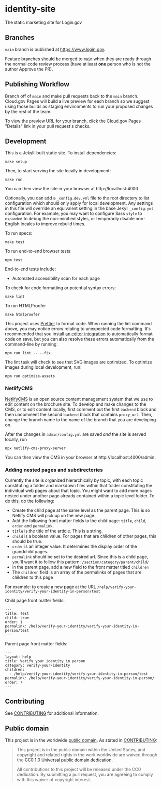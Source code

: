 # identity-site

The static marketing site for Login.gov

## Branches

`main` branch is published at https://www.login.gov.

Feature branches should be merged to `main` when they are ready through the normal code review process (have at least **one** person who is not the author Approve the PR).

## Publishing Workflow

Branch off of `main` and make pull requests back to the `main` branch. Cloud.gov Pages will build a live preview for each branch so we suggest using those builds as staging environments to run your proposed changes by the rest of the team.

To view the preview URL for your branch, click the Cloud.gov Pages "Details" link in your pull request's checks.

## Development

This is a Jekyll-built static site. To install dependencies:

```
make setup
```

Then, to start serving the site locally in development:

```
make run
```

You can then view the site in your browser at http://localhost:4000 .

Optionally, you can add a `_config.dev.yml` file to the root directory to list configuration which should only apply for local development. Any settings in this file will override an equivalent setting in the base Jekyll `_config.yml` configuration. For example, you may want to configure Sass `style` to `expanded` to debug the non-minified styles, or temporarily disable non-English locales to improve rebuild times.

To run specs:

```
make test
```

To run end-to-end browser tests:

```
npm test
```

End-to-end tests include:

- Automated accessibility scan for each page

To check for code formatting or potential syntax errors:

```
make lint
```

To run HTMLProofer

```
make htmlproofer
```

This project uses [Prettier](https://prettier.io/) to format code. When running the lint command above, you may notice errors relating to unexpected code formatting. It's recommended that you install [an editor integration](https://prettier.io/docs/en/editors.html) to automatically format code on save, but you can also resolve these errors automatically from the command-line by running:

```
npm run lint -- --fix
```

The lint task will check to see that SVG images are optimized. To optimize images during local development, run:

```
npm run optimize-assets
```

### NetlifyCMS
[NetlifyCMS](https://www.netlifycms.org/) is an open source content management system that we use to edit content on the brochure site. To develop and make changes to the CMS, or to edit content locally, first comment out the first `backend` block and then uncomment the second `backend` block that contains `proxy_url`. Then, change the branch name to the name of the branch that you are developing on.

After the changes in `admin/config.yml` are saved *and* the site is served locally, run
```
npx netlify-cms-proxy-server
```

You can then view the CMS in your browser at http://localhost:4000/admin.

### Adding nested pages and subdirectories
Currently the site is organized hierarchically by topic, with each topic constituting a folder and markdown files within that folder constituting the individual web pages about that topic. You might want to add more pages nested under another page already contained within a topic level folder. To do this, do the following:
- Create the child page at the same level as the parent page. This is so Netlify CMS will pick up on the new page.
- Add the following front matter fields to the child page: `title`, `child`, `order` and `permalink`.
- `title` is the title of the article. This is a string.
- `child` is a boolean value. For pages that are children of other pages, this should be true.
- `order` is an integer value. It determines the display order of the grandchild pages.
- `permalink` should be set to the desired url. Since this is a child page, you'll want it to follow this pattern: `/section/category/parent/child/`
- In the parent page, add a new field to the front matter titled `children`
- The `children` field is an array of the permalinks of pages that are children to this page

For example: to create a new page at the URL `/help/verify-your-identity/verify-your-identity-in-person/test`

Child page front matter fields:
```
---
title: Test
child: true
order: 1
permalink: /help/verify-your-identity/verify-your-identity-in-person/test
---
```

Parent page front matter fields:
```
---
layout: help
title: Verify your identity in person
category: verify-your-identity
children: 
  - /help/verify-your-identity/verify-your-identity-in-person/test
permalink: /help/verify-your-identity/verify-your-identity-in-person/
order: 7
---
```

## Contributing

See [CONTRIBUTING](CONTRIBUTING.md) for additional information.

## Public domain

This project is in the worldwide [public domain](LICENSE.md). As stated in [CONTRIBUTING](CONTRIBUTING.md):

> This project is in the public domain within the United States, and copyright and related rights in the work worldwide are waived through the [CC0 1.0 Universal public domain dedication](https://creativecommons.org/publicdomain/zero/1.0/).
>
> All contributions to this project will be released under the CC0 dedication. By submitting a pull request, you are agreeing to comply with this waiver of copyright interest.
